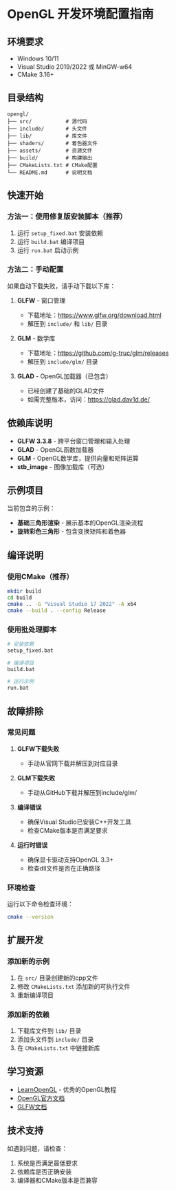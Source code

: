 # OpenGL 开发环境配置指南

## 环境要求
- Windows 10/11
- Visual Studio 2019/2022 或 MinGW-w64
- CMake 3.16+

## 目录结构
```
opengl/
├── src/           # 源代码
├── include/       # 头文件
├── lib/           # 库文件
├── shaders/       # 着色器文件
├── assets/        # 资源文件
├── build/         # 构建输出
├── CMakeLists.txt # CMake配置
└── README.md      # 说明文档
```

## 快速开始

### 方法一：使用修复版安装脚本（推荐）
1. 运行 `setup_fixed.bat` 安装依赖
2. 运行 `build.bat` 编译项目
3. 运行 `run.bat` 启动示例

### 方法二：手动配置
如果自动下载失败，请手动下载以下库：

1. **GLFW** - 窗口管理
   - 下载地址：https://www.glfw.org/download.html
   - 解压到 `include/` 和 `lib/` 目录

2. **GLM** - 数学库
   - 下载地址：https://github.com/g-truc/glm/releases
   - 解压到 `include/glm/` 目录

3. **GLAD** - OpenGL加载器（已包含）
   - 已经创建了基础的GLAD文件
   - 如需完整版本，访问：https://glad.dav1d.de/

## 依赖库说明
- **GLFW 3.3.8** - 跨平台窗口管理和输入处理
- **GLAD** - OpenGL函数加载器
- **GLM** - OpenGL数学库，提供向量和矩阵运算
- **stb_image** - 图像加载库（可选）

## 示例项目
当前包含的示例：
- **基础三角形渲染** - 展示基本的OpenGL渲染流程
- **旋转彩色三角形** - 包含变换矩阵和着色器

## 编译说明

### 使用CMake（推荐）
```bash
mkdir build
cd build
cmake .. -G "Visual Studio 17 2022" -A x64
cmake --build . --config Release
```

### 使用批处理脚本
```bash
# 安装依赖
setup_fixed.bat

# 编译项目
build.bat

# 运行示例
run.bat
```

## 故障排除

### 常见问题
1. **GLFW下载失败**
   - 手动从官网下载并解压到对应目录

2. **GLM下载失败**
   - 手动从GitHub下载并解压到include/glm/

3. **编译错误**
   - 确保Visual Studio已安装C++开发工具
   - 检查CMake版本是否满足要求

4. **运行时错误**
   - 确保显卡驱动支持OpenGL 3.3+
   - 检查dll文件是否在正确路径

### 环境检查
运行以下命令检查环境：
```bash
cmake --version
```

## 扩展开发

### 添加新的示例
1. 在 `src/` 目录创建新的cpp文件
2. 修改 `CMakeLists.txt` 添加新的可执行文件
3. 重新编译项目

### 添加新的依赖
1. 下载库文件到 `lib/` 目录
2. 添加头文件到 `include/` 目录
3. 在 `CMakeLists.txt` 中链接新库

## 学习资源
- [LearnOpenGL](https://learnopengl.com/) - 优秀的OpenGL教程
- [OpenGL官方文档](https://www.opengl.org/documentation/)
- [GLFW文档](https://www.glfw.org/documentation.html)

## 技术支持
如遇到问题，请检查：
1. 系统是否满足最低要求
2. 依赖库是否正确安装
3. 编译器和CMake版本是否兼容